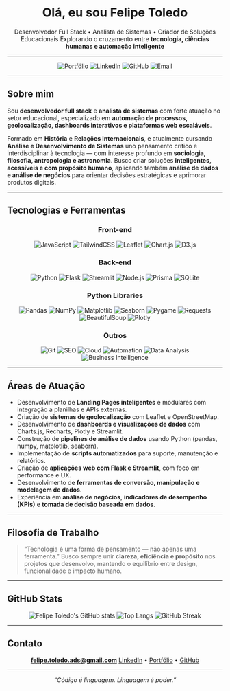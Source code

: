 <div align="center">

# Olá, eu sou **Felipe Toledo**

Desenvolvedor Full Stack • Analista de Sistemas • Criador de Soluções Educacionais
Explorando o cruzamento entre **tecnologia, ciências humanas e automação inteligente**

</div>

---

<div align="center">

[![Portfólio](https://img.shields.io/badge/Portfólio-felipetoledo.dev-0A66C2?style=for-the-badge)](https://github.com/lipe404)
[![LinkedIn](https://img.shields.io/badge/LinkedIn-Felipe%20Toledo-0077B5?style=for-the-badge&logo=linkedin)](https://www.linkedin.com/in/felipetoledo8/)
[![GitHub](https://img.shields.io/badge/GitHub-lipe404-181717?style=for-the-badge&logo=github)](https://github.com/lipe404)
[![Email](https://img.shields.io/badge/Email-felipe.toledo.ads@gmail.com-D14836?style=for-the-badge&logo=gmail)](mailto:felipe.toledo.ads@gmail.com)

</div>

---

## Sobre mim

Sou **desenvolvedor full stack** e **analista de sistemas** com forte atuação no setor educacional, especializado em **automação de processos, geolocalização, dashboards interativos e plataformas web escaláveis**.

Formado em **História** e **Relações Internacionais**, e atualmente cursando **Análise e Desenvolvimento de Sistemas** uno pensamento crítico e interdisciplinar à tecnologia — com interesse profundo em **sociologia, filosofia, antropologia e astronomia**.
Busco criar soluções **inteligentes, acessíveis e com propósito humano**, aplicando também **análise de dados e análise de negócios** para orientar decisões estratégicas e aprimorar produtos digitais.

---

## Tecnologias e Ferramentas

<div align="center">

### Front-end

![JavaScript](https://img.shields.io/badge/JavaScript-181717?style=for-the-badge&logo=javascript)
![TailwindCSS](https://img.shields.io/badge/TailwindCSS-181717?style=for-the-badge&logo=tailwind-css)
![Leaflet](https://img.shields.io/badge/Leaflet-181717?style=for-the-badge&logo=leaflet)
![Chart.js](https://img.shields.io/badge/Chart.js-181717?style=for-the-badge&logo=chartdotjs)
![D3.js](https://img.shields.io/badge/D3.js-181717?style=for-the-badge&logo=d3dotjs)

### Back-end

![Python](https://img.shields.io/badge/Python-181717?style=for-the-badge&logo=python)
![Flask](https://img.shields.io/badge/Flask-181717?style=for-the-badge&logo=flask)
![Streamlit](https://img.shields.io/badge/Streamlit-181717?style=for-the-badge&logo=streamlit)
![Node.js](https://img.shields.io/badge/Node.js-181717?style=for-the-badge&logo=node.js)
![Prisma](https://img.shields.io/badge/Prisma-181717?style=for-the-badge&logo=prisma)
![SQLite](https://img.shields.io/badge/SQLite-181717?style=for-the-badge&logo=sqlite)

### Python Libraries

![Pandas](https://img.shields.io/badge/Pandas-181717?style=for-the-badge&logo=pandas)
![NumPy](https://img.shields.io/badge/NumPy-181717?style=for-the-badge&logo=numpy)
![Matplotlib](https://img.shields.io/badge/Matplotlib-181717?style=for-the-badge&logo=python)
![Seaborn](https://img.shields.io/badge/Seaborn-181717?style=for-the-badge&logo=python)
![Pygame](https://img.shields.io/badge/Pygame-181717?style=for-the-badge&logo=python)
![Requests](https://img.shields.io/badge/Requests-181717?style=for-the-badge&logo=python)
![BeautifulSoup](https://img.shields.io/badge/BeautifulSoup-181717?style=for-the-badge&logo=python)
![Plotly](https://img.shields.io/badge/Plotly-181717?style=for-the-badge&logo=plotly)

### Outros

![Git](https://img.shields.io/badge/Git-181717?style=for-the-badge&logo=git)
![SEO](https://img.shields.io/badge/SEO-181717?style=for-the-badge&logo=google)
![Cloud](https://img.shields.io/badge/Cloud%20Deploy-181717?style=for-the-badge&logo=vercel)
![Automation](https://img.shields.io/badge/Automation-181717?style=for-the-badge&logo=pythonanywhere)
![Data Analysis](https://img.shields.io/badge/Data%20Analysis-181717?style=for-the-badge&logo=anaconda)
![Business Intelligence](https://img.shields.io/badge/Business%20Analysis-181717?style=for-the-badge&logo=powerbi)

</div>

---

## Áreas de Atuação

- Desenvolvimento de **Landing Pages inteligentes** e modulares com integração a planilhas e APIs externas.
- Criação de **sistemas de geolocalização** com Leaflet e OpenStreetMap.
- Desenvolvimento de **dashboards e visualizações de dados** com Charts.js, Recharts, Plotly e Streamlit.
- Construção de **pipelines de análise de dados** usando Python (pandas, numpy, matplotlib, seaborn).
- Implementação de **scripts automatizados** para suporte, manutenção e relatórios.
- Criação de **aplicações web com Flask e Streamlit**, com foco em performance e UX.
- Desenvolvimento de **ferramentas de conversão, manipulação e modelagem de dados**.
- Experiência em **análise de negócios**, **indicadores de desempenho (KPIs)** e **tomada de decisão baseada em dados**.

---

## Filosofia de Trabalho

> “Tecnologia é uma forma de pensamento — não apenas uma ferramenta.”
> Busco sempre unir **clareza, eficiência e propósito** nos projetos que desenvolvo, mantendo o equilíbrio entre design, funcionalidade e impacto humano.

---

## GitHub Stats

<div align="center">

![Felipe Toledo's GitHub stats](https://github-readme-stats.vercel.app/api?username=lipe404&show_icons=true&theme=tokyonight&hide_border=true&bg_color=0D1117)
![Top Langs](https://github-readme-stats.vercel.app/api/top-langs/?username=lipe404&layout=compact&theme=tokyonight&hide_border=true&bg_color=0D1117)
![GitHub Streak](https://github-readme-streak-stats.herokuapp.com/?user=lipe404&theme=tokyonight&hide_border=true&background=0D1117)

</div>

---

## Contato

<div align="center">

**felipe.toledo.ads@gmail.com**
[LinkedIn](https://www.linkedin.com/in/felipetoledo8/) • [Portfólio](https://github.com/lipe404) • [GitHub](https://github.com/lipe404)

</div>

---

<div align="center">

*“Código é linguagem. Linguagem é poder.”*

</div>
<!-- Banner e saudação -->
